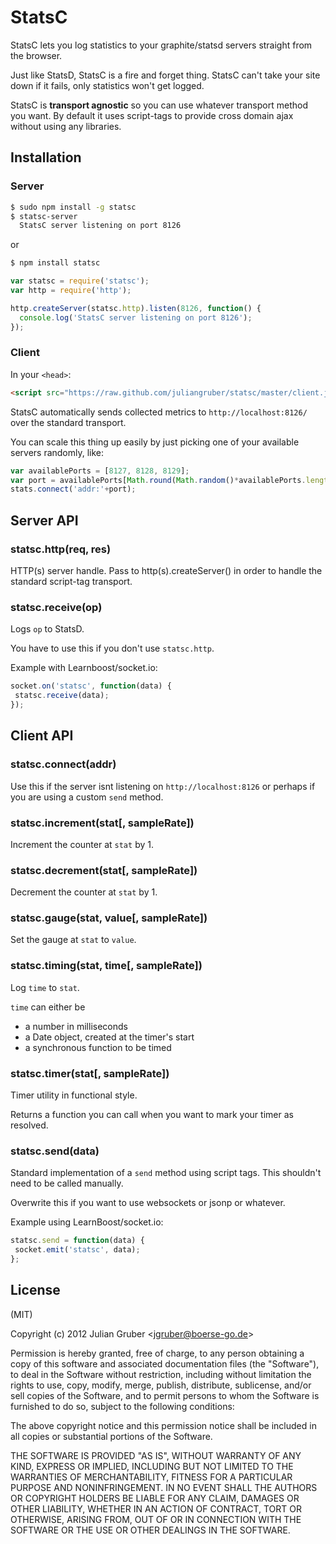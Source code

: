 StatsC
======

StatsC lets you log statistics to your graphite/statsd servers straight from the browser.

Just like StatsD, StatsC is a fire and forget thing. StatsC can't take your site down if it fails, only statistics won't get logged.

StatsC is __transport agnostic__ so you can use whatever transport method you want.
By default it uses script-tags to provide cross domain ajax without using any libraries.

Installation
------------

### Server

```bash
$ sudo npm install -g statsc
$ statsc-server
  StatsC server listening on port 8126
```

or

```bash
$ npm install statsc
```

```javascript
var statsc = require('statsc');
var http = require('http');

http.createServer(statsc.http).listen(8126, function() {
  console.log('StatsC server listening on port 8126');
});
```

### Client

In your `<head>`:

```html
<script src="https://raw.github.com/juliangruber/statsc/master/client.js"></script>
```

StatsC automatically sends collected metrics to `http://localhost:8126/` over the standard transport.

You can scale this thing up easily by just picking one of your available servers randomly, like:

```javascript
var availablePorts = [8127, 8128, 8129];
var port = availablePorts[Math.round(Math.random()*availablePorts.length)-1];
stats.connect('addr:'+port);
```

Server API
----------

### statsc.http(req, res)
HTTP(s) server handle. Pass to http(s).createServer() in order to handle the standard script-tag transport.

### statsc.receive(op)
Logs `op` to StatsD.

You have to use this if you don't use `statsc.http`.

Example with Learnboost/socket.io:

```javascript
socket.on('statsc', function(data) {
 statsc.receive(data);
});
```

Client API
----------

### statsc.connect(addr)
Use this if the server isnt listening on `http://localhost:8126` or perhaps if you are using a custom `send` method.

### statsc.increment(stat[, sampleRate])
Increment the counter at `stat` by 1.

### statsc.decrement(stat[, sampleRate])
Decrement the counter at `stat` by 1.

### statsc.gauge(stat, value[, sampleRate])
Set the gauge at `stat` to `value`.

### statsc.timing(stat, time[, sampleRate])
Log `time` to `stat`.

`time` can either be

  * a number in milliseconds
  * a Date object, created at the timer's start
  * a synchronous function to be timed

### statsc.timer(stat[, sampleRate])
Timer utility in functional style.

Returns a function you can call when you want to mark your timer as resolved.

### statsc.send(data)
Standard implementation of a `send` method using script tags. This shouldn't need to be called manually.

Overwrite this if you want to use websockets or jsonp or whatever.

Example using LearnBoost/socket.io:

```javascript
statsc.send = function(data) {
 socket.emit('statsc', data);
};
```

License
-------
(MIT)

Copyright (c) 2012 Julian Gruber &lt;jgruber@boerse-go.de&gt;

Permission is hereby granted, free of charge, to any person obtaining a copy of this software and associated documentation files (the "Software"), to deal in the Software without restriction, including without limitation the rights to use, copy, modify, merge, publish, distribute, sublicense, and/or sell copies of the Software, and to permit persons to whom the Software is furnished to do so, subject to the following conditions:

The above copyright notice and this permission notice shall be included in all copies or substantial portions of the Software.

THE SOFTWARE IS PROVIDED "AS IS", WITHOUT WARRANTY OF ANY KIND, EXPRESS OR IMPLIED, INCLUDING BUT NOT LIMITED TO THE WARRANTIES OF MERCHANTABILITY, FITNESS FOR A PARTICULAR PURPOSE AND NONINFRINGEMENT. IN NO EVENT SHALL THE AUTHORS OR COPYRIGHT HOLDERS BE LIABLE FOR ANY CLAIM, DAMAGES OR OTHER LIABILITY, WHETHER IN AN ACTION OF CONTRACT, TORT OR OTHERWISE, ARISING FROM, OUT OF OR IN CONNECTION WITH THE SOFTWARE OR THE USE OR OTHER DEALINGS IN THE SOFTWARE.